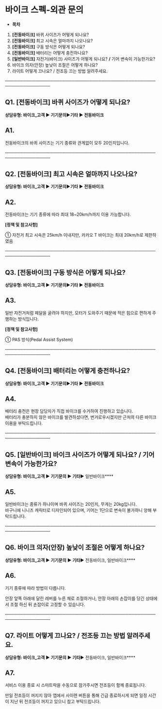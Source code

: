 # 바이크 스펙-외관 문의

* **목차**

1. **[전동바이크]** 바퀴 사이즈가 어떻게 되나요?
2. **[전동바이크]** 최고 시속은 얼마까지 나오나요?
3. **[전동바이크]** 구동 방식은 어떻게 되나요?
4. **[전동바이크]** 배터리는 어떻게 충전하나요?
5. **[일반바이크]** 자전거(바이크) 사이즈가 어떻게 되나요? **/** 기어 변속이 가능한가요?
6. 바이크 의자(안장) 높낮이 조절은 어떻게 하나요?
7. 라이트 어떻게 끄나요? / 전조등 끄는 방법 알려주세요.

─────────────────────────────────────────────────────────────────

**Q1. [전동바이크] 바퀴 사이즈가 어떻게 되나요?**
--------------------------------

**상담유형: **바이크\_고객 ▶ 기기문의****▶****기타 ▶ 전동바이크****

**A1.**
-------

전동바이크의 바퀴 사이즈는 기기 종류와 관계없이 모두 20인치입니다.

─────────────────────────────────────────────────────────────────

**Q2. [전동바이크] 최고 시속은 얼마까지 나오나요?**
---------------------------------

**상담유형: **바이크\_고객 ▶ 기기문의****▶****기타 ▶ 전동바이크****

**A2.**
-------

전동바이크는 기기 종류에 따라 최대 18~20km/h까지 이용 가능합니다.

**[정책 및 참고사항]**

① 자전거 최고 시속은 25km/h 이내지만, 카카오 T 바이크는 최대 20km/h로 제한하였음

─────────────────────────────────────────────────────────────────

**Q3. [전동바이크] 구동 방식은 어떻게 되나요?**
-------------------------------

**상담유형: **바이크\_고객 ▶ 기기문의****▶****기타 ▶ 전동바이크****

**A3.**
-------

일반 자전거처럼 페달을 굴려야 하지만, 모터가 도와주기 때문에 적은 힘으로 편하게 주행하는 방식입니다.

**[정책 및 참고사항]**

① PAS 방식(Pedal Assist System)

─────────────────────────────────────────────────────────────────

**Q4. [전동바이크] 배터리는 어떻게 충전하나요?**
-------------------------------

**상담유형: **바이크\_고객 ▶ 기기문의****▶****기타 ▶ 전동바이크****

**A4.**
-------

배터리 충전은 현장 담당자가 직접 바이크를 수거하여 진행하고 있습니다.  
배터리가 충분하지 않은 바이크를 발견하셨다면, 번거로우시겠지만 근처의 다른 바이크 이용을 부탁드립니다.

─────────────────────────────────────────────────────────────────

**Q5. [일반바이크] 바이크 사이즈가 어떻게 되나요? /** **기어 변속이 가능한가요?**
-----------------------------------------------------

**상담유형: **바이크\_고객 ▶ 기기문의 ▶ 기타****▶ 일반바이크****

**A5.**
-------

일반바이크는 종류가 하나이며 바퀴 사이즈는 20인치, 무게는 20kg입니다.  
바구니에 니니즈 캐릭터로 디자인되어 있으며, 기어는 1단으로 변속이 불가하니 양해 부탁드립니다.

─────────────────────────────────────────────────────────────────

**Q6. 바이크 의자(안장) 높낮이 조절은 어떻게 하나요?**
-----------------------------------

**상담유형: **바이크\_고객 ▶ 기기문의 ▶ 기타****▶ 전동바이크, 일반바이크****

**A6.**
-------

기기 종류에 따라 방법이 다릅니다.  
  
안장 앞쪽 아래에 달린 레버를 누른 채로 조절하거나, 안장 아래의 손잡이를 당긴 상태에서 조절 하신 뒤 손잡이로 고정할 수 있습니다.

─────────────────────────────────────────────────────────────────

**Q7. 라이트 어떻게 끄나요? / 전조등 끄는 방법 알려주세요.**
---------------------------------------

**상담유형: **바이크\_고객 ▶ 기기문의 ▶ 기타****▶ 전동바이크, 일반바이크****

**A7.**
-------

서비스 이용 종료 시 스마트락을 수동으로 잠가주시면 전조등이 함께 종료됩니다.  
  
만일 전조등이 꺼지지 않아 앱에서 사이렌 버튼을 통해 긴급 종료하시게 되면 일정 시간이 지난 뒤 전조등이 꺼지고 있으니 참고 부탁드립니다.